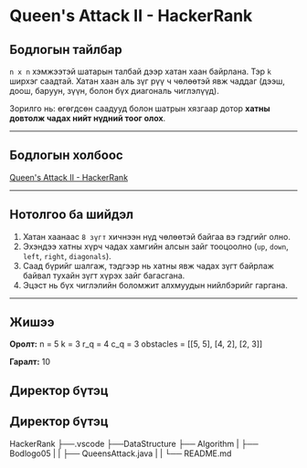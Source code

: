 # Queen's Attack II - HackerRank

## Бодлогын тайлбар

`n x n` хэмжээтэй шатарын талбай дээр хатан хаан байрлана. Тэр `k` ширхэг саадтай. Хатан хаан аль зүг рүү ч чөлөөтэй явж чаддаг (дээш, доош, баруун, зүүн, болон бүх диагональ чиглэлүүд).

Зорилго нь: өгөгдсөн саадууд болон шатрын хязгаар дотор **хатны довтолж чадах нийт нүдний тоог олох**.

---

## Бодлогын холбоос

[Queen's Attack II - HackerRank](https://www.hackerrank.com/challenges/queens-attack-2/problem?isFullScreen=true)

---

## Нотолгоо ба шийдэл

1. Хатан хаанаас `8 зүгт` хичнээн нүд чөлөөтэй байгаа вэ гэдгийг олно.
2. Эхэндээ хатны хүрч чадах хамгийн алсын зайг тооцоолно (`up`, `down`, `left`, `right`, `diagonals`).
3. Саад бүрийг шалгаж, тэдгээр нь хатны явж чадах зүгт байрлаж байвал тухайн зүгт хүрэх зайг багасгана.
4. Эцэст нь бүх чиглэлийн боломжит алхмуудын нийлбэрийг гаргана.

---

## Жишээ

**Оролт:**
n = 5
k = 3
r_q = 4
c_q = 3
obstacles = [[5, 5], [4, 2], [2, 3]]


**Гаралт:**
10


## Директор бүтэц
## Директор бүтэц

HackerRank
    ├──.vscode
    ├──DataStructure
    ├── Algorithm
    |   ├── Bodlogo05
    |   |   ├── QueensAttack.java
    |   |   └── README.md